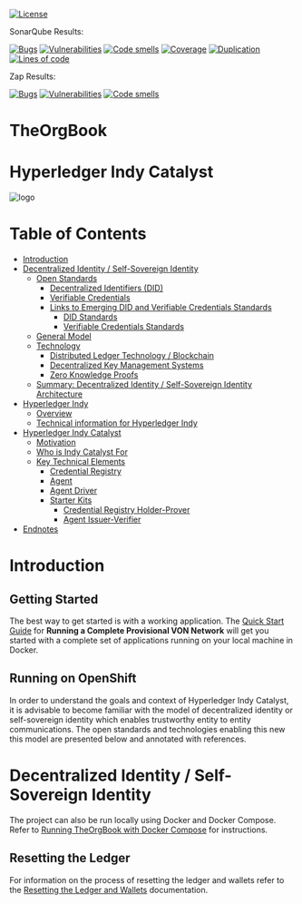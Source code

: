 [![License](https://img.shields.io/badge/License-Apache%202.0-blue.svg)](LICENSE)

SonarQube Results:

[![Bugs](https://sonarqube.orgbook.gov.bc.ca/api/badges/measure?key=TheOrgBook&metric=bugs&template=FLAT)](https://sonarqube.orgbook.gov.bc.ca/dashboard?id=TheOrgBook) [![Vulnerabilities](https://sonarqube.orgbook.gov.bc.ca/api/badges/measure?key=TheOrgBook&metric=vulnerabilities&template=FLAT)](https://sonarqube.orgbook.gov.bc.ca/dashboard?id=TheOrgBook) [![Code smells](https://sonarqube.orgbook.gov.bc.ca/api/badges/measure?key=TheOrgBook&metric=code_smells&template=FLAT)](https://sonarqube.orgbook.gov.bc.ca/dashboard?id=TheOrgBook) [![Coverage](https://sonarqube.orgbook.gov.bc.ca/api/badges/measure?key=TheOrgBook&metric=coverage&template=FLAT)](https://sonarqube.orgbook.gov.bc.ca/dashboard?id=TheOrgBook) [![Duplication](https://sonarqube.orgbook.gov.bc.ca/api/badges/measure?key=TheOrgBook&metric=duplicated_lines_density&template=FLAT)](https://sonarqube.orgbook.gov.bc.ca/dashboard?id=TheOrgBook) [![Lines of code](https://sonarqube.orgbook.gov.bc.ca/api/badges/measure?key=TheOrgBook&metric=lines&template=FLAT)](https://sonarqube.orgbook.gov.bc.ca/dashboard?id=TheOrgBook) 

Zap Results:

[![Bugs](https://sonarqube.orgbook.gov.bc.ca/api/badges/measure?key=TheOrgBook-Zap&metric=bugs&template=FLAT)](https://sonarqube.orgbook.gov.bc.ca/dashboard?id=TheOrgBook-Zap) [![Vulnerabilities](https://sonarqube.orgbook.gov.bc.ca/api/badges/measure?key=TheOrgBook-Zap&metric=vulnerabilities&template=FLAT)](https://sonarqube.orgbook.gov.bc.ca/dashboard?id=TheOrgBook-Zap) [![Code smells](https://sonarqube.orgbook.gov.bc.ca/api/badges/measure?key=TheOrgBook-Zap&metric=code_smells&template=FLAT)](https://sonarqube.orgbook.gov.bc.ca/dashboard?id=TheOrgBook-Zap)

# TheOrgBook
# Hyperledger Indy Catalyst <!-- omit in toc -->

![logo](/docs/assets/indy-catalyst-logo-bw.png)

# Table of Contents <!-- omit in toc -->

- [Introduction](#introduction)
- [Decentralized Identity / Self-Sovereign Identity](#decentralized-identity--self-sovereign-identity)
  - [Open Standards](#open-standards)
    - [Decentralized Identifiers (DID)](#decentralized-identifiers-did)
    - [Verifiable Credentials](#verifiable-credentials)
    - [Links to Emerging DID and Verifiable Credentials Standards](#links-to-emerging-did-and-verifiable-credentials-standards)
      - [DID Standards](#did-standards)
      - [Verifiable Credentials Standards](#verifiable-credentials-standards)
  - [General Model](#general-model)
  - [Technology](#technology)
    - [Distributed Ledger Technology / Blockchain](#distributed-ledger-technology--blockchain)
    - [Decentralized Key Management Systems](#decentralized-key-management-systems)
    - [Zero Knowledge Proofs](#zero-knowledge-proofs)
  - [Summary: Decentralized Identity / Self-Sovereign Identity Architecture](#summary-decentralized-identity--self-sovereign-identity-architecture)
- [Hyperledger Indy](#hyperledger-indy)
  - [Overview](#overview)
  - [Technical information for Hyperledger Indy](#technical-information-for-hyperledger-indy)
- [Hyperledger Indy Catalyst](#hyperledger-indy-catalyst)
  - [Motivation](#motivation)
  - [Who is Indy Catalyst For](#who-is-indy-catalyst-for)
  - [Key Technical Elements](#key-technical-elements)
    - [Credential Registry](#credential-registry)
    - [Agent](#agent)
    - [Agent Driver](#agent-driver)
    - [Starter Kits](#starter-kits)
      - [Credential Registry Holder-Prover](#credential-registry-holder-prover)
      - [Agent Issuer-Verifier](#agent-issuer-verifier)
- [Endnotes](#endnotes)

# Introduction

## Getting Started

The best way to get started is with a working application.  The [Quick Start Guide](./docker/README.md#running-a-complete-provisional-von-network) for **Running a Complete Provisional VON Network** will get you started with a complete set of applications running on your local machine in Docker.

## Running on OpenShift

In order to understand the goals and context of Hyperledger Indy Catalyst, it is advisable to become familiar with the model of decentralized identity or self-sovereign identity which enables trustworthy entity to entity communications. The open standards and technologies enabling this new this model are presented below and annotated with references.

# Decentralized Identity / Self-Sovereign Identity

The project can also be run locally using Docker and Docker Compose.  Refer to [Running TheOrgBook with Docker Compose](./docker/README.md) for instructions.

## Resetting the Ledger

For information on the process of resetting the ledger and wallets refer to the [Resetting the Ledger and Wallets](./ResettingTheLedger.md) documentation.